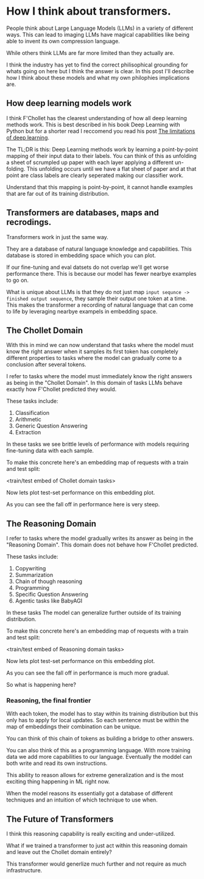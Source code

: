 # How I think about transformers.

People think about Large Language Models (LLMs) in a variety of different ways.
This can lead to imaging LLMs have magical capabilities like being able to invent its own compression language.

<embed tweet>

While others think LLMs are far more limited than they actually are.

<embed chollet tweet with the riddle>

I think the industry has yet to find the correct philisophical grounding for whats going on here but I think the answer is clear.
In this post I'll describe how I think about these models and what my own philophies implications are.

## How deep learning models work

I think F'Chollet has the clearest understanding of how all deep learning methods work.
This is best described in his book Deep Learning with Python but for a shorter read I reccomend you read his post [The limitations of deep learning](https://blog.keras.io/the-limitations-of-deep-learning.html).

The TL;DR is this: Deep Learning methods work by learning a point-by-point mapping of their input data to their labels.
You can think of this as unfolding a sheet of scrumpled up paper with each layer applying a different un-folding.
This unfolding occurs until we have a flat sheet of paper and at that point are class labels are clearly seperated making our classifier work.

Understand that this mapping is point-by-point, it cannot handle examples that are far out of its training distribution.

## Transformers are databases, maps and recrodings.

Transformers work in just the same way.

They are a database of natural language knowledge and capabilities.
This database is stored in embedding space which you can plot.

<plot embedding space>

If our fine-tuning and eval datsets do not overlap we'll get worse performance there.
This is because our model has fewer nearbye examples to go on.

What is unique about LLMs is that they do not just map `input sequnce -> finished output sequence`, they sample their output one token at a time.
This makes the transformer a recording of natural language that can come to life by leveraging nearbye exampels in embedding space.

## The Chollet Domain

With this in mind we can now understand that tasks where the model must know the right answer when it samples its first token has completely different properties to tasks where the model can gradually come to a conclusion after several tokens.

I refer to tasks where the model must immediately know the right answers as being in the "Chollet Domain".
In this domain of tasks LLMs behave exactly how F'Chollet predicted they would.

These tasks include:
1. Classification
2. Arithmetic
3. Generic Question Answering
4. Extraction

In these tasks we see brittle levels of performance with models requiring fine-tuning data with each sample.

To make this concrete here's an embedding map of requests with a train and test split:

<train/test embed of Chollet domain tasks>

Now lets plot test-set performance on this embedding plot.

<test set accuracy with green = good and red = bad>

As you can see the fall off in performance here is very steep.

## The Reasoning Domain

I refer to tasks where the model gradually writes its answer as being in the "Reasoning Domain".
This domain does not behave how F'Chollet predicted.

These tasks include:
1. Copywriting
2. Summarization
3. Chain of though reasoning
4. Programming
5. Specific Question Answering
6. Agentic tasks like BabyAGI

In these tasks The model can generalize further outside of its training distribution.

To make this concrete here's an embedding map of requests with a train and test split:

<train/test embed of Reasoning domain tasks>

Now lets plot test-set performance on this embedding plot.

<test set accuracy with green = good and red = bad>

As you can see the fall off in performance is much more gradual.

So what is happening here?

### Reasoning, the final frontier

With each token, the model has to stay within its training distribution but this only has to apply for local updates.
So each sentence must be within the map of embeddings their combination can be unique.

You can think of this chain of tokens as building a bridge to other answers.

You can also think of this as a programming language.
With more training data we add more capabilities to our language.
Eventually the moddel can both write and read its own instructions.

This ability to reason allows for extreme generalization and is the most exciting thing happening in ML right now.

When the model reasons its essentially got a database of different techniques and an intuition of which technique to use when.

## The Future of Transformers

I think this reasoning capability is really exciting and under-utilized.

What if we trained a transformer to just act within this reasoning domain and leave out the Chollet domain entirely?

This transformer would generlize much further and not require as much infrastructure.
